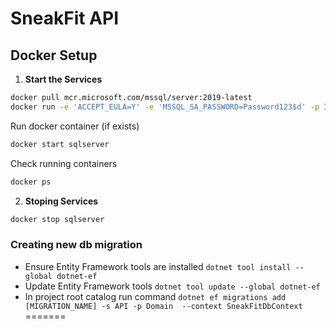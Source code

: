 # SneakFit API

## Docker Setup

1. **Start the Services**

```bash
docker pull mcr.microsoft.com/mssql/server:2019-latest
docker run -e 'ACCEPT_EULA=Y' -e 'MSSQL_SA_PASSWORD=Password123$d' -p 1433:1433 -d --name sqlserver mcr.microsoft.com/mssql/server:2019-latest
```

Run docker container (if exists)

```bash
docker start sqlserver
```

Check running containers

```bash
docker ps
```

2. **Stoping Services**

```bash
docker stop sqlserver
```

### Creating new db migration

- Ensure Entity Framework tools are installed `dotnet tool install --global dotnet-ef`
- Update Entity Framework tools `dotnet tool update --global dotnet-ef`
- In project root catalog run command `dotnet ef migrations add [MIGRATION_NAME] -s API -p Domain  --context SneakFitDbContext`
=======
```
